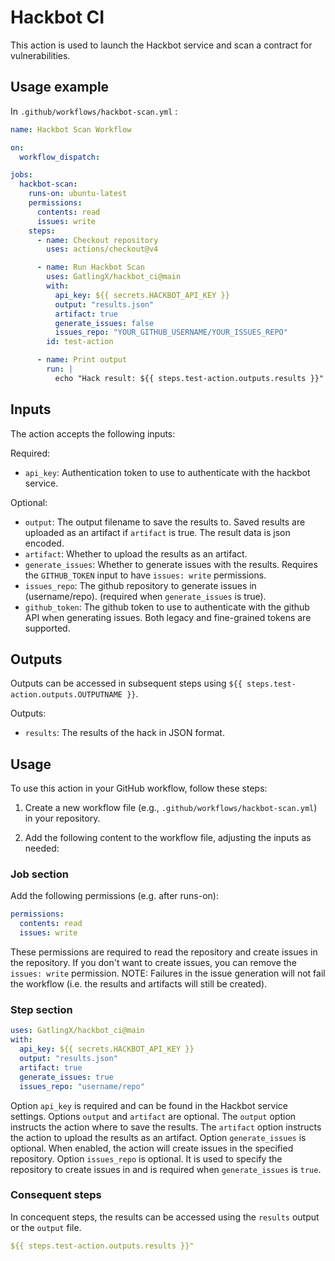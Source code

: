 # Hackbot CI

This action is used to launch the Hackbot service and scan a contract for vulnerabilities.

## Usage example

In 
`.github/workflows/hackbot-scan.yml` :
```yaml
name: Hackbot Scan Workflow

on:
  workflow_dispatch:

jobs:
  hackbot-scan:
    runs-on: ubuntu-latest
    permissions:
      contents: read
      issues: write
    steps:
      - name: Checkout repository
        uses: actions/checkout@v4

      - name: Run Hackbot Scan
        uses: GatlingX/hackbot_ci@main
        with:
          api_key: ${{ secrets.HACKBOT_API_KEY }}
          output: "results.json"
          artifact: true
          generate_issues: false
          issues_repo: "YOUR_GITHUB_USERNAME/YOUR_ISSUES_REPO"
        id: test-action

      - name: Print output
        run: |
          echo "Hack result: ${{ steps.test-action.outputs.results }}"  
```

## Inputs
The action accepts the following inputs:

Required:

- `api_key`: Authentication token to use to authenticate with the hackbot service.

Optional:

- `output`: The output filename to save the results to. Saved results are uploaded as an artifact if `artifact` is true. The result data is json encoded.
- `artifact`: Whether to upload the results as an artifact.
- `generate_issues`: Whether to generate issues with the results. Requires the `GITHUB_TOKEN` input to have `issues: write` permissions.
- `issues_repo`: The github repository to generate issues in (username/repo). (required when `generate_issues` is true).
- `github_token`: The github token to use to authenticate with the github API when generating issues. Both legacy and fine-grained tokens are supported.

## Outputs
Outputs can be accessed in subsequent steps using `${{ steps.test-action.outputs.OUTPUTNAME }}`.

Outputs:

- `results`: The results of the hack in JSON format.


## Usage

To use this action in your GitHub workflow, follow these steps:

1. Create a new workflow file (e.g., `.github/workflows/hackbot-scan.yml`) in your repository.

2. Add the following content to the workflow file, adjusting the inputs as needed:
### Job section
Add the following permissions (e.g. after runs-on):
```yaml
permissions:
  contents: read
  issues: write
```
These permissions are required to read the repository and create issues in the repository. If you don't want to create issues, you can remove the `issues: write` permission. NOTE: Failures in the issue generation will not fail the workflow (i.e. the results and artifacts will still be created).

### Step section
```yaml
uses: GatlingX/hackbot_ci@main
with:
  api_key: ${{ secrets.HACKBOT_API_KEY }}
  output: "results.json"
  artifact: true
  generate_issues: true
  issues_repo: "username/repo"
```
Option `api_key` is required and can be found in the Hackbot service settings.
Options `output` and `artifact` are optional. The `output` option instructs the action where to save the results. The `artifact` option instructs the action to upload the results as an artifact.
Option `generate_issues` is optional. When enabled, the action will create issues in the specified repository.
Option `issues_repo` is optional. It is used to specify the repository to create issues in and is required when `generate_issues` is `true`.

### Consequent steps
In concequent steps, the results can be accessed using the `results` output or the `output` file.
```yaml
${{ steps.test-action.outputs.results }}"
```

